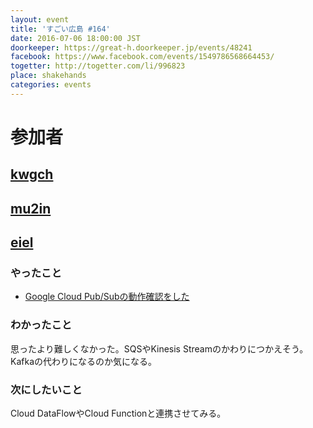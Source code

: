 ```yaml
---
layout: event
title: 'すごい広島 #164'
date: 2016-07-06 18:00:00 JST
doorkeeper: https://great-h.doorkeeper.jp/events/48241
facebook: https://www.facebook.com/events/1549786568664453/
togetter: http://togetter.com/li/996823
place: shakehands
categories: events
---
```


# 参加者


## [kwgch](https://github.com/kwgch)


## [mu2in](http://twitter.com/mu2in)


## [eiel](http://eiel.info/)

### やったこと

* [Google Cloud Pub/Subの動作確認をした](http://qiita.com/eielh/items/2312751b0e4258eaebc3)

### わかったこと

思ったより難しくなかった。SQSやKinesis Streamのかわりにつかえそう。
Kafkaの代わりになるのか気になる。

### 次にしたいこと

Cloud DataFlowやCloud Functionと連携させてみる。
